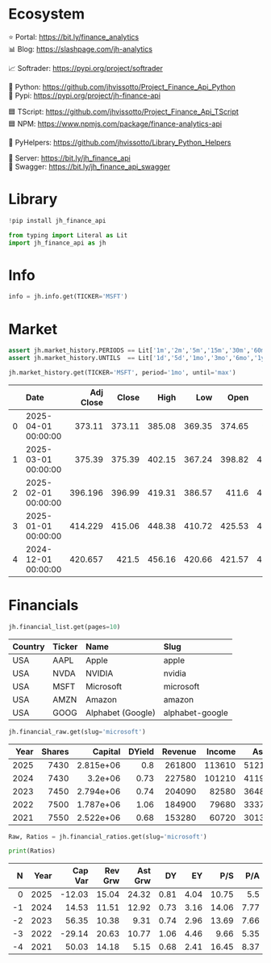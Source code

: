# Ecosystem

⭐ Portal:     https://bit.ly/finance_analytics  
📊 Blog:       https://slashpage.com/jh-analytics  

📈 Softrader:  https://pypi.org/project/softrader  

🐍 Python:     https://github.com/jhvissotto/Project_Finance_Api_Python  
🐍 Pypi:       https://pypi.org/project/jh-finance-api  

🟦 TScript:    https://github.com/jhvissotto/Project_Finance_Api_TScript  
🟦 NPM:        https://www.npmjs.com/package/finance-analytics-api  

🧮 PyHelpers:  https://github.com/jhvissotto/Library_Python_Helpers  

🔌 Server:     https://bit.ly/jh_finance_api  
🔌 Swagger:    https://bit.ly/jh_finance_api_swagger  



# Library

```python
!pip install jh_finance_api
```

```py
from typing import Literal as Lit
import jh_finance_api as jh
```


# Info

```py
info = jh.info.get(TICKER='MSFT')
```


# Market

```py
assert jh.market_history.PERIODS == Lit['1m','2m','5m','15m','30m','60m','90m','1h','1d','5d','1wk','1mo','3mo']
assert jh.market_history.UNTILS  == Lit['1d','5d','1mo','3mo','6mo','1y','2y','5y','10y','ytd','max']

jh.market_history.get(TICKER='MSFT', period='1mo', until='max')
```

|    | Date                |   Adj Close |   Close |   High |    Low |   Open |    Volume |
|---:|:--------------------|------------:|--------:|-------:|-------:|-------:|----------:|
|  0 | 2025-04-01 00:00:00 |     373.11  |  373.11 | 385.08 | 369.35 | 374.65 |  95966917 |
|  1 | 2025-03-01 00:00:00 |     375.39  |  375.39 | 402.15 | 367.24 | 398.82 | 491786600 |
|  2 | 2025-02-01 00:00:00 |     396.196 |  396.99 | 419.31 | 386.57 | 411.6  | 432448900 |
|  3 | 2025-01-01 00:00:00 |     414.229 |  415.06 | 448.38 | 410.72 | 425.53 | 462562700 |
|  4 | 2024-12-01 00:00:00 |     420.657 |  421.5  | 456.16 | 420.66 | 421.57 | 439902400 |



# Financials

```py
jh.financial_list.get(pages=10)
```

| Country   | Ticker   | Name              | Slug            |
|:----------|:---------|:------------------|:----------------|
| USA       | AAPL     | Apple             | apple           |
| USA       | NVDA     | NVIDIA            | nvidia          |
| USA       | MSFT     | Microsoft         | microsoft       |
| USA       | AMZN     | Amazon            | amazon          |
| USA       | GOOG     | Alphabet (Google) | alphabet-google |



```py
jh.financial_raw.get(slug='microsoft')
```

|   Year |   Shares |   Capital |   DYield |   Revenue |   Income |   Asset |   Equity |
|-------:|---------:|----------:|---------:|----------:|---------:|--------:|---------:|
|   2025 |     7430 | 2.815e+06 |     0.8  |    261800 |   113610 |  512160 |   268470 |
|   2024 |     7430 | 3.2e+06   |     0.73 |    227580 |   101210 |  411970 |   206220 |
|   2023 |     7450 | 2.794e+06 |     0.74 |    204090 |    82580 |  364840 |   166540 |
|   2022 |     7500 | 1.787e+06 |     1.06 |    184900 |    79680 |  333770 |   141980 |
|   2021 |     7550 | 2.522e+06 |     0.68 |    153280 |    60720 |  301310 |   118300 |



```py
Raw, Ratios = jh.financial_ratios.get(slug='microsoft')

print(Ratios)
```

|   N |   Year |   Cap Var |   Rev Grw |   Ast Grw |   DY |   EY |   P/S |   P/A |   Margin |   ROA |   E/A |
|----:|-------:|----------:|----------:|----------:|-----:|-----:|------:|------:|---------:|------:|------:|
|   0 |   2025 |    -12.03 |     15.04 |     24.32 | 0.81 | 4.04 | 10.75 |  5.5  |     43.4 |  22.2 |  52.4 |
|  -1 |   2024 |     14.53 |     11.51 |     12.92 | 0.73 | 3.16 | 14.06 |  7.77 |     44.5 |  24.6 |  50.1 |
|  -2 |   2023 |     56.35 |     10.38 |      9.31 | 0.74 | 2.96 | 13.69 |  7.66 |     40.5 |  22.6 |  45.6 |
|  -3 |   2022 |    -29.14 |     20.63 |     10.77 | 1.06 | 4.46 |  9.66 |  5.35 |     43.1 |  23.9 |  42.5 |
|  -4 |   2021 |     50.03 |     14.18 |      5.15 | 0.68 | 2.41 | 16.45 |  8.37 |     39.6 |  20.2 |  39.3 |